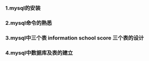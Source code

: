 ### 1.mysql的安装 
### 2.mysql命令的熟悉
### 3.mysql中三个表 information school score 三个表的设计
### 4.mysql中数据库及表的建立
